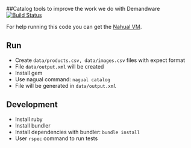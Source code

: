 ##Catalog tools to improve the work we do with Demandware [![Build Status](https://travis-ci.org/sawyer-effect/nagual.svg?branch=master)](https://travis-ci.org/sawyer-effect/nagual)

For help running this code you can get the [Nahual VM](https://github.com/sawyer-effect/nagual-vm).

## Run

* Create `data/products.csv, data/images.csv` files with expect format
* File `data/output.xml` will be created
* Install gem
* Use nagual command: `nagual catalog`
* File will be generated in `data/output.xml`

## Development

* Install ruby
* Install bundler
* Install dependencies with bundler: `bundle install`
* User `rspec` command to run tests
